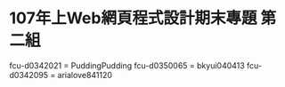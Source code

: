 # 107年上Web網頁程式設計期末專題 第二組

fcu-d0342021 = PuddingPudding
fcu-d0350065 = bkyui040413
fcu-d0342095 = arialove841120
